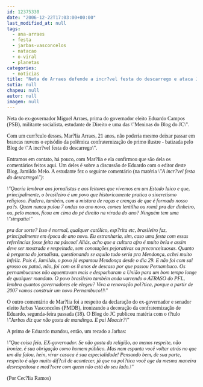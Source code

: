 ```yaml
---
id: 12375330
date: "2006-12-22T17:03:00+00:00"
last_modified_at: null
tags:
  - ana-arraes
  - festa
  - jarbas-vasconcelos
  - natacao
  - o-viral
  - planetas
categories:
  - noticias
title: "Neta de Arraes defende a incr?vel festa do descarrego e ataca Jarbas, chamando-o de vira casaca"
sutia: null
chapeu: null
autor: null
imagem: null
---
```

<p><P><FONT face=Verdana>Neta do ex-governador Miguel Arraes, prima do governador eleito Eduardo Campos (PSB), militante socialista, estudante de Direito e uma das \"Meninas do Blog do JC\". </FONT></P></p>
<p><P><FONT face=Verdana>Com um curr?culo desses, Mar?lia Arraes, 21 anos, não poderia mesmo deixar passar em brancas nuvens o episódio da polêmica confraternização do primo ilustre - batizada pelo Blog de \"A incr?vel festa do descarrego\". </FONT></P></p>
<p><P><FONT face=Verdana>Entramos em contato, há pouco, com Mar?lia e ela confirmou que são dela os comentários feitos aqui. Um deles é sobre a discussão de Eduardo com o editor deste Blog, Jamildo Melo. A estudante fez o seguinte comentário (na matéria <EM>\"A incr?vel festa do descarrego\")</EM>:</FONT></P></p>
<p><P><FONT face=Verdana><EM>\"Queria lembrar aos jornalistas e aos leitores que vivemos em um Estado laico e que, principalmente, o brasileiro é um povo que historicamente pratica o sincretismo religioso. Pudera, também, com a mistura de raças e crenças de que é formado nosso pa?s. Quem nunca pulou 7 ondas no ano novo, comeu lentilha ou romã pra dar dinheiro, ou, pelo menos, ficou em cima do pé direito na virada do ano? Ninguém tem uma \"simpatia\"</p>
<p> pra dar sorte? Isso é normal, qualquer católico, esp?rita etc, brasileiro faz, principalmente em época de ano novo. Eu estranharia, sim, caso uma festa com essas referências fosse feita na páscoa! Aliás, acho que a cultura afro é muito bela e assim deve ser mostrada e respeitada, sem conotações pejorativas ou preconceituosas. Quanto à pergunta do jornalista, questionando se aquilo tudo seria pra Mendonça, achei muito infeliz. Pois é, Jamildo, o povo já espantou Mendonça desde o dia 29. E não foi com sal grosso ou patuá, não, foi com os 8 anos de descaso por que passou Pernambuco. Os pernambucanos não aguentavam mais e despacharam a União para um bom tempo longe de qualquer mandato. O povo brasileiro também anda varrendo o ATRASO do PFL, lembra quantos governadores ele elegeu? Viva a renovação pol?tica, porque a partir de 2007 vamos construir um novo Pernambuco!!\"</EM></FONT></P></p>
<p><P><FONT face=Verdana>O outro comentário de Mar?lia foi a respeito da declaração d</FONT><FONT face=Verdana>o ex-governador e senador eleito Jarbas Vasconcelos (PMDB), ironizando a decoração da confraternização de Eduardo, segunda-feira passada (18). O Blog do JC publicou matéria com o t?tulo </FONT><FONT face=Verdana><EM>\"Jarbas diz que não gosta de mandinga. E pai Moacir?\"</EM></FONT></P></p>
<p><P><FONT face=Verdana>A prima de Eduardo mandou, então, um recado a Jarbas: </FONT></P></p>
<p><P><FONT face=Verdana><EM>\"Que coisa feia, EX-governador. Se não gosta da religião, ao menos respeite, não ironize, é sua obrigação como homem público. Mas nem espanta você voltar atrás no que um dia falou, hein, virar casaca é sua especialidade! Pensando bem, de sua parte, respeito é algo muito dif?cil de acontecer, já que na pol?tica você age da mesma maneira desrespeitosa e med?ocre com quem não está do seu lado.\"</EM></FONT></P></p>
<p><P><FONT face=Verdana>(Por Cec?lia Ramos)</FONT></P> </p>
